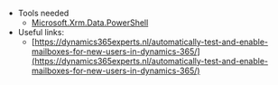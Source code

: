 
   

- Tools needed
	 - [Microsoft.Xrm.Data.PowerShell](https://github.com/seanmcne/Microsoft.Xrm.Data.PowerShell)
- Useful links:
	- [https://dynamics365experts.nl/automatically-test-and-enable-mailboxes-for-new-users-in-dynamics-365/](https://dynamics365experts.nl/automatically-test-and-enable-mailboxes-for-new-users-in-dynamics-365/)